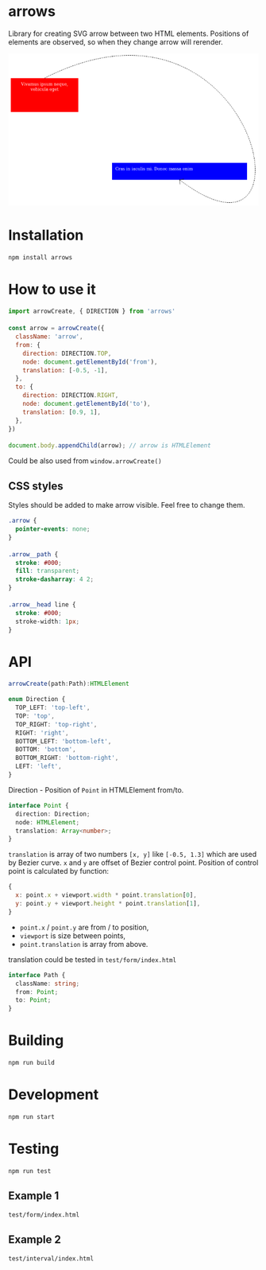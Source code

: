 # arrows
Library for creating SVG arrow between two HTML elements. Positions of elements are observed, so when they change arrow will rerender.

![Alt text](docs/arrow-1.png?raw=true "Arrow example")

# Installation

```sh
npm install arrows
```
# How to use it

```js
import arrowCreate, { DIRECTION } from 'arrows'

const arrow = arrowCreate({
  className: 'arrow',
  from: {
    direction: DIRECTION.TOP,
    node: document.getElementById('from'),
    translation: [-0.5, -1],
  },
  to: {
    direction: DIRECTION.RIGHT,
    node: document.getElementById('to'),
    translation: [0.9, 1],
  },
})

document.body.appendChild(arrow); // arrow is HTMLElement
```

Could be also used from `window.arrowCreate()`

## CSS styles
Styles should be added to make arrow visible. Feel free to change them.

```css
.arrow {
  pointer-events: none;
}

.arrow__path {
  stroke: #000;
  fill: transparent;
  stroke-dasharray: 4 2;
}

.arrow__head line {
  stroke: #000;
  stroke-width: 1px;        
}
```

# API
```typescript
arrowCreate(path:Path):HTMLElement
```

```typescript
enum Direction {
  TOP_LEFT: 'top-left',
  TOP: 'top',
  TOP_RIGHT: 'top-right',
  RIGHT: 'right',
  BOTTOM_LEFT: 'bottom-left',
  BOTTOM: 'bottom',
  BOTTOM_RIGHT: 'bottom-right',
  LEFT: 'left',
}
```

Direction - Position of `Point` in HTMLElement from/to.

```typescript
interface Point {
  direction: Direction;
  node: HTMLElement;
  translation: Array<number>;
}
```

`translation` is array of two numbers `[x, y]` like `[-0.5, 1.3]` which are used by Bezier curve. `x` and `y` are offset of Bezier control point. Position of control point is calculated by function:

```javascript
{
  x: point.x + viewport.width * point.translation[0],
  y: point.y + viewport.height * point.translation[1],
}
```

- `point.x` / `point.y` are from / to position,
- `viewport` is size between points,
- `point.translation` is array from above.

translation could be tested in `test/form/index.html`

```typescript
interface Path {
  className: string;
  from: Point;
  to: Point;
}
```

# Building
```sh
npm run build
```

# Development
```sh
npm run start
```

# Testing
```sh
npm run test
```

## Example 1
```
test/form/index.html
```

## Example 2
```
test/interval/index.html
```